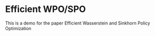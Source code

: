 # Efficient WPO/SPO

This is a demo for the paper Efficient Wasserstein and Sinkhorn Policy Optimization 
